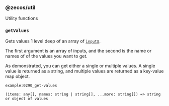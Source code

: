 ### @zecos/util

Utility functions

### `getValues`

Gets values 1 level deep of an array of [`input`s](/input/create-input).

The first argument is an array of inputs, and the second is the name or names of of the values you want to get.

As demonstrated, you can get either a single or multiple values. A single value is returned as a string, and multiple values are returned as a key-value map object.

```tsx
example:0290_get-values
```

`(items: any[], names: string | string[], ...more: string[]) => string or object of values`
